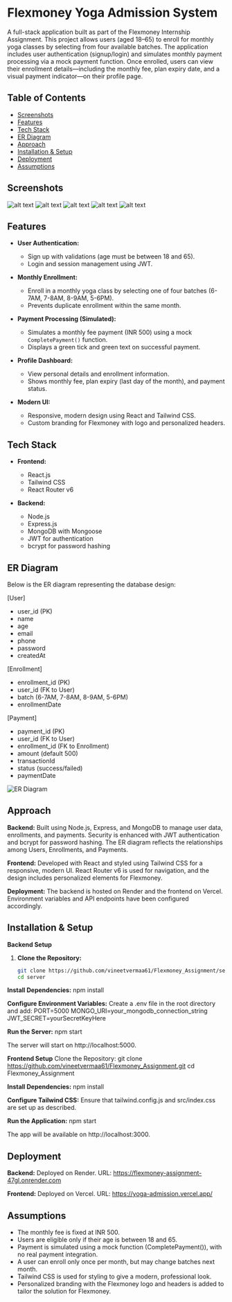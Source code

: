 # Flexmoney Yoga Admission System

A full-stack application built as part of the Flexmoney Internship Assignment. This project allows users (aged 18–65) to enroll for monthly yoga classes by selecting from four available batches. The application includes user authentication (signup/login) and simulates monthly payment processing via a mock payment function. Once enrolled, users can view their enrollment details—including the monthly fee, plan expiry date, and a visual payment indicator—on their profile page.

## Table of Contents

- [Screenshots](#screenshots)
- [Features](#features)
- [Tech Stack](#tech-stack)
- [ER Diagram](#er-diagram)
- [Approach](#approach)
- [Installation & Setup](#installation--setup)
- [Deployment](#deployment)
- [Assumptions](#assumptions)


## Screenshots

![alt text](/Screenshots/1.png)
![alt text](/Screenshots/2.png)
![alt text](/Screenshots/3.png)
![alt text](/Screenshots/4.png)
![alt text](/Screenshots/5.png)

## Features

- **User Authentication:**  
  - Sign up with validations (age must be between 18 and 65).  
  - Login and session management using JWT.

- **Monthly Enrollment:**  
  - Enroll in a monthly yoga class by selecting one of four batches (6-7AM, 7-8AM, 8-9AM, 5-6PM).  
  - Prevents duplicate enrollment within the same month.

- **Payment Processing (Simulated):**  
  - Simulates a monthly fee payment (INR 500) using a mock `CompletePayment()` function.  
  - Displays a green tick and green text on successful payment.

- **Profile Dashboard:**  
  - View personal details and enrollment information.  
  - Shows monthly fee, plan expiry (last day of the month), and payment status.

- **Modern UI:**  
  - Responsive, modern design using React and Tailwind CSS.
  - Custom branding for Flexmoney with logo and personalized headers.

## Tech Stack

- **Frontend:**  
  - React.js  
  - Tailwind CSS  
  - React Router v6

- **Backend:**  
  - Node.js  
  - Express.js  
  - MongoDB with Mongoose  
  - JWT for authentication  
  - bcrypt for password hashing


## ER Diagram

Below is the ER diagram representing the database design:

[User]
  - user_id (PK)
  - name
  - age
  - email
  - phone
  - password
  - createdAt

[Enrollment]
  - enrollment_id (PK)
  - user_id (FK to User)
  - batch (6-7AM, 7-8AM, 8-9AM, 5-6PM)
  - enrollmentDate

[Payment]
  - payment_id (PK)
  - user_id (FK to User)
  - enrollment_id (FK to Enrollment)
  - amount (default 500)
  - transactionId
  - status (success/failed)
  - paymentDate

![ER Diagram](docs/ER-diagram.png)

## Approach
**Backend:**
Built using Node.js, Express, and MongoDB to manage user data, enrollments, and payments. Security is enhanced with JWT authentication and bcrypt for password hashing. The ER diagram reflects the relationships among Users, Enrollments, and Payments.

**Frontend:**
Developed with React and styled using Tailwind CSS for a responsive, modern UI. React Router v6 is used for navigation, and the design includes personalized elements for Flexmoney.

**Deployment:**
The backend is hosted on Render and the frontend on Vercel. Environment variables and API endpoints have been configured accordingly.

## Installation & Setup

 **Backend Setup**

1. **Clone the Repository:**

   ```bash
   git clone https://github.com/vineetvermaa61/Flexmoney_Assignment/server.git
   cd server

**Install Dependencies:**
npm install

**Configure Environment Variables:**
Create a .env file in the root directory and add:
PORT=5000
MONGO_URI=your_mongodb_connection_string
JWT_SECRET=yourSecretKeyHere

**Run the Server:**
npm start

The server will start on http://localhost:5000.

**Frontend Setup**
Clone the Repository:
git clone https://github.com/vineetvermaa61/Flexmoney_Assignment.git
cd Flexmoney_Assignment

**Install Dependencies:**
npm install

**Configure Tailwind CSS:**
Ensure that tailwind.config.js and src/index.css are set up as described.

**Run the Application:**
npm start

The app will be available on http://localhost:3000.

## Deployment
**Backend:**
Deployed on Render.
URL: https://flexmoney-assignment-47gl.onrender.com

**Frontend:**
Deployed on Vercel.
URL: https://yoga-admission.vercel.app/


## Assumptions
- The monthly fee is fixed at INR 500.
- Users are eligible only if their age is between 18 and 65.
- Payment is simulated using a mock function (CompletePayment()), with no real payment integration.
- A user can enroll only once per month, but may change batches next month.
- Tailwind CSS is used for styling to give a modern, professional look.
- Personalized branding with the Flexmoney logo and headers is added to tailor the solution for Flexmoney.
